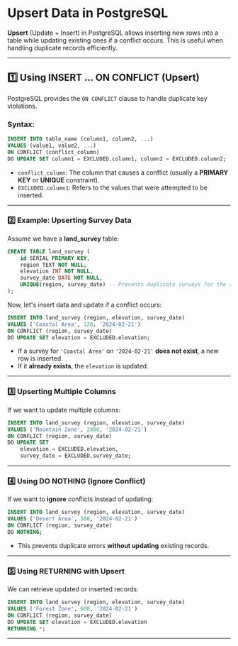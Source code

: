 # **Upsert Data in PostgreSQL**

**Upsert** (Update + Insert) in PostgreSQL allows inserting new rows into a table while updating existing ones if a conflict occurs. This is useful when handling duplicate records efficiently.

---

## **1️⃣ Using INSERT ... ON CONFLICT (Upsert)**

PostgreSQL provides the `ON CONFLICT` clause to handle duplicate key violations.

### **Syntax:**

```sql
INSERT INTO table_name (column1, column2, ...)
VALUES (value1, value2, ...)
ON CONFLICT (conflict_column)
DO UPDATE SET column1 = EXCLUDED.column1, column2 = EXCLUDED.column2;
```

- `conflict_column`: The column that causes a conflict (usually a **PRIMARY KEY** or **UNIQUE** constraint).
- `EXCLUDED.column1`: Refers to the values that were attempted to be inserted.

---

### **2️⃣ Example: Upserting Survey Data**

Assume we have a **land_survey** table:

```sql
CREATE TABLE land_survey (
    id SERIAL PRIMARY KEY,
    region TEXT NOT NULL,
    elevation INT NOT NULL,
    survey_date DATE NOT NULL,
    UNIQUE(region, survey_date) -- Prevents duplicate surveys for the same region on the same date
);
```

Now, let's insert data and update if a conflict occurs:

```sql
INSERT INTO land_survey (region, elevation, survey_date)
VALUES ('Coastal Area', 120, '2024-02-21')
ON CONFLICT (region, survey_date)
DO UPDATE SET elevation = EXCLUDED.elevation;
```

- If a survey for `'Coastal Area'` on `'2024-02-21'` **does not exist**, a new row is inserted.
- If it **already exists**, the `elevation` is updated.

---

### **3️⃣ Upserting Multiple Columns**

If we want to update multiple columns:

```sql
INSERT INTO land_survey (region, elevation, survey_date)
VALUES ('Mountain Zone', 2800, '2024-02-21')
ON CONFLICT (region, survey_date)
DO UPDATE SET
    elevation = EXCLUDED.elevation,
    survey_date = EXCLUDED.survey_date;
```

---

### **4️⃣ Using DO NOTHING (Ignore Conflict)**

If we want to **ignore** conflicts instead of updating:

```sql
INSERT INTO land_survey (region, elevation, survey_date)
VALUES ('Desert Area', 500, '2024-02-21')
ON CONFLICT (region, survey_date)
DO NOTHING;
```

- This prevents duplicate errors **without updating** existing records.

---

### **5️⃣ Using RETURNING with Upsert**

We can retrieve updated or inserted records:

```sql
INSERT INTO land_survey (region, elevation, survey_date)
VALUES ('Forest Zone', 600, '2024-02-21')
ON CONFLICT (region, survey_date)
DO UPDATE SET elevation = EXCLUDED.elevation
RETURNING *;
```

---
